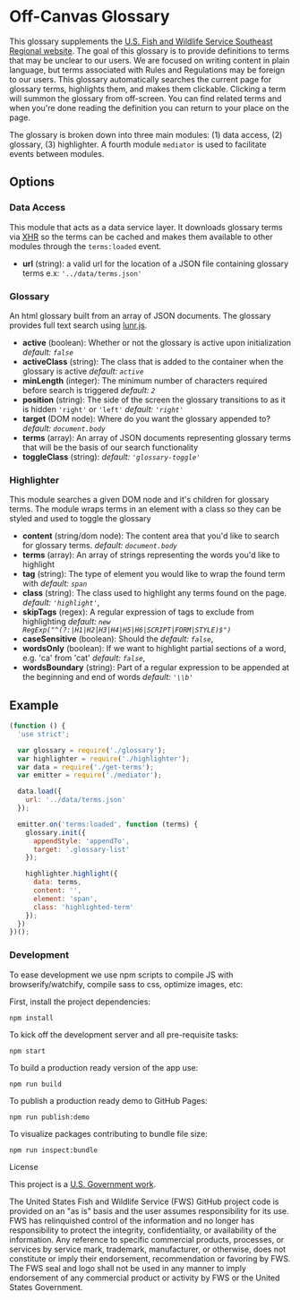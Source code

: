 # Off-Canvas Glossary

This glossary supplements the [U.S. Fish and Wildlife Service Southeast Regional website](http://fws.gov/southeast).  The goal of this glossary is to provide definitions to terms that may be unclear to our users. We are focused on writing content in plain language, but terms associated with Rules and Regulations may be foreign to our users.  This glossary automatically searches the current page for glossary terms, highlights them, and makes them clickable.  Clicking a term will summon the glossary from off-screen.  You can find related terms and when you're done reading the definition you can return to your place on the page.

The glossary is broken down into three main modules: (1) data access, (2) glossary, (3) highlighter. A fourth module `mediator` is used to facilitate events between modules.

## Options

### Data Access

This module that acts as a data service layer.  It downloads glossary terms via [XHR](https://www.npmjs.com/package/xhr) so the terms can be cached and makes them available to other modules through the `terms:loaded` event.

- **url** (string): a valid url for the location of a JSON file containing glossary terms e.x: `'../data/terms.json'`

### Glossary

An html glossary built from an array of JSON documents. The glossary provides full text search using [lunr.js](http://lunrjs.com/).

- **active** (boolean): Whether or not the glossary is active upon initialization  *default: `false`*
- **activeClass** (string): The class that is added to the container when the glossary is active  *default: `active`*
- **minLength** (integer): The minimum number of characters required before search is triggered *default: `2`*
- **position** (string): The side of the screen the glossary transitions to as it is hidden `'right'` or `'left'` *default: `'right'`*
- **target** (DOM node): Where do you want the glossary appended to? *default: `document.body`*
- **terms** (array): An array of JSON documents representing glossary terms that will be the basis of our search functionality
- **toggleClass** (string): *default: `'glossary-toggle'`*

### Highlighter

This module searches a given DOM node and it's children for glossary terms.  The module wraps terms in an element with a class so they can be styled and used to toggle the glossary

- **content** (string/dom node): The content area that you'd like to search for glossary terms. *default: `document.body`*
- **terms** (array): An array of strings representing the words you'd like to highlight
- **tag** (string): The type of element you would like to wrap the found term with *default: `span`*
- **class** (string): The class used to highlight any terms found on the page. *default: `'highlight'`*,
- **skipTags** (regex): A regular expression of tags to exclude from highlighting *default: `new RegExp("^(?:|H1|H2|H3|H4|H5|H6|SCRIPT|FORM|STYLE)$")`*
- **caseSensitive** (boolean): Should the *default: `false`*,
- **wordsOnly** (boolean): If we want to highlight partial sections of a word, e.g. 'ca' from 'cat' *default: `false`*,
- **wordsBoundary** (string): Part of a regular expression to be appended at the beginning and end of words *default: `'\\b'`*

## Example

```javascript
(function () {
  'use strict';

  var glossary = require('./glossary');
  var highlighter = require('./highlighter');
  var data = require('./get-terms');
  var emitter = require('./mediator');

  data.load({
    url: '../data/terms.json'
  });

  emitter.on('terms:loaded', function (terms) {
    glossary.init({
      appendStyle: 'appendTo',
      target: '.glossary-list'
    });

    highlighter.highlight({
      data: terms,
      content: '',
      element: 'span',
      class: 'highlighted-term'
    });
  })
})();
```

### Development

To ease development we use npm scripts to compile JS with browserify/watchify, compile sass to css, optimize images, etc:

First, install the project dependencies:

`npm install`

To kick off the development server and all pre-requisite tasks:

`npm start`

To build a production ready version of the app use:

`npm run build`

To publish a production ready demo to GitHub Pages:

`npm run publish:demo`

To visualize packages contributing to bundle file size:

`npm run inspect:bundle`

License

This project is a [U.S. Government work](https://www.usa.gov/government-works).

The United States Fish and Wildlife Service (FWS) GitHub project code is provided on an "as is" basis and the user assumes responsibility for its use. FWS has relinquished control of the information and no longer has responsibility to protect the integrity, confidentiality, or availability of the information. Any reference to specific commercial products, processes, or services by service mark, trademark, manufacturer, or otherwise, does not constitute or imply their endorsement, recommendation or favoring by FWS. The FWS seal and logo shall not be used in any manner to imply endorsement of any commercial product or activity by FWS or the United States Government.
